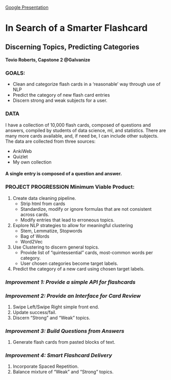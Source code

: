 [Google Presentation](https://docs.google.com/presentation/d/1382PGj1Ljha43d8BnQAKAfSGJM_bGphilbakYj5520A/edit?usp=sharing)

# In Search of a Smarter Flashcard
## Discerning Topics, Predicting Categories
#### Tovio Roberts, Capstone 2 @Galvanize


### **GOALS:**
- Clean and categorize flash cards in a ‘reasonable’ way through use of NLP
- Predict the category of new flash card entries
- Discern strong and weak subjects for a user.

### **DATA**
I have a collection of 10,000 flash cards, composed of questions and answers, compiled by students of data science, ml, and statistics. There are many more cards available, and, if need be, I can include other subjects. The data are collected from three sources:
- AnkiWeb
- Quizlet
- My own collection

#### A single entry is composed of a question and answer.

### **PROJECT PROGRESSION Minimum Viable Product:**
1. Create data cleaning pipeline.
    * Strip html from cards
    * Standardize, modify or ignore formulas that are not consistent across cards.
    * Modify entries that lead to erroneous topics.
2. Explore NLP strategies to allow for meaningful clustering
    * Stem, Lemmatize, Stopwords
    * Bag of Words
    * Word2Vec
3. Use Clustering to discern general topics.
    * Provide list of “quintessential” cards, most-common words per category.
    * User chosen categories become target labels.
4. Predict the category of a new card using chosen target labels.

### *Improvement 1: Provide a simple API for flashcards*

### *Improvement 2: Provide an Interface for Card Review*
1. Swipe Left/Swipe Right simple front end.
2. Update success/fail.
3. Discern “Strong” and “Weak” topics.

### *Improvement 3: Build Questions from Answers*
1. Generate flash cards from pasted blocks of text.

### *Improvement 4: Smart Flashcard Delivery*
1. Incorporate Spaced Repetition.
2. Balance mixture of “Weak” and “Strong” topics.
